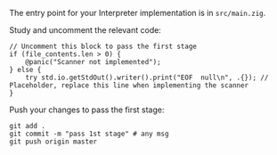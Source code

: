 The entry point for your Interpreter implementation is in `src/main.zig`.

Study and uncomment the relevant code:

```zig
// Uncomment this block to pass the first stage
if (file_contents.len > 0) {
    @panic("Scanner not implemented");
} else {
    try std.io.getStdOut().writer().print("EOF  null\n", .{}); // Placeholder, replace this line when implementing the scanner
}
```

Push your changes to pass the first stage:

```
git add .
git commit -m "pass 1st stage" # any msg
git push origin master
```
